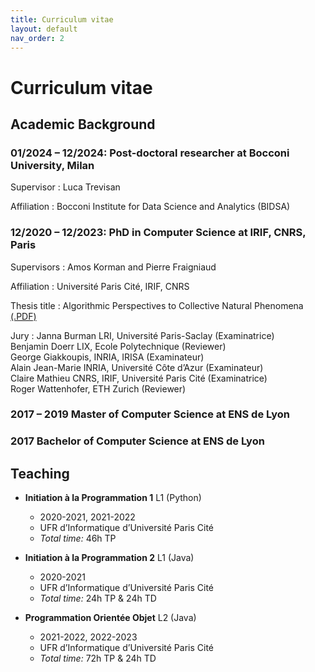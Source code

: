 ```yaml
---
title: Curriculum vitae
layout: default
nav_order: 2
---
```

# Curriculum vitae



## Academic Background



### 01/2024 – 12/2024: Post-doctoral researcher at Bocconi University, Milan

Supervisor
: Luca Trevisan

Affiliation
: Bocconi Institute for Data Science and Analytics (BIDSA)



### 12/2020 – 12/2023: PhD in Computer Science at IRIF, CNRS, Paris

Supervisors
: Amos Korman and Pierre Fraigniaud

Affiliation
: Université Paris Cité, IRIF, CNRS

Thesis title
: Algorithmic Perspectives to Collective Natural Phenomena [(.PDF)](res/thesis.pdf)

Jury
: Janna Burman LRI, Université Paris-Saclay (Examinatrice)   
  Benjamin Doerr LIX, Ecole Polytechnique (Reviewer)   
  George Giakkoupis, INRIA, IRISA (Examinateur)   
  Alain Jean-Marie INRIA, Université Côte d’Azur (Examinateur)   
  Claire Mathieu CNRS, IRIF, Université Paris Cité (Examinatrice)   
  Roger Wattenhofer, ETH Zurich (Reviewer)   


### 2017 – 2019 Master of Computer Science at ENS de Lyon


### 2017 Bachelor of Computer Science at ENS de Lyon


## Teaching

- **Initiation à la Programmation 1** L1 (Python)
  - 2020-2021, 2021-2022
  - UFR d’Informatique d’Université Paris Cité
  - *Total time:* 46h TP

- **Initiation à la Programmation 2** L1 (Java)
  - 2020-2021
  - UFR d’Informatique d’Université Paris Cité
  - *Total time:* 24h TP & 24h TD

- **Programmation Orientée Objet** L2 (Java)
  - 2021-2022, 2022-2023
  - UFR d’Informatique d’Université Paris Cité
  - *Total time:* 72h TP & 24h TD
